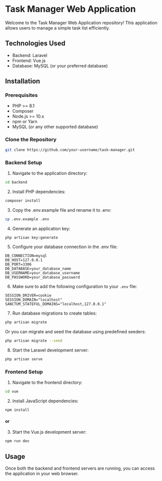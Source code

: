 # Task Manager Web Application

Welcome to the Task Manager Web Application repository! This application allows users to manage a simple task list efficiently.

## Technologies Used

-   Backend: Laravel
-   Frontend: Vue.js
-   Database: MySQL (or your preferred database)

## Installation

### Prerequisites

-   PHP >= 8.1
-   Composer
-   Node.js >= 10.x
-   npm or Yarn
-   MySQL (or any other supported database)

### Clone the Repository

```bash
git clone https://github.com/your-username/task-manager.git
```

### Backend Setup

1. Navigate to the application directory:

```bash
cd backend
```

2. Install PHP dependencies:

```bash
composer install
```

3. Copy the .env.example file and rename it to .env:

```bash
cp .env.example .env
```

4. Generate an application key:

```bash
php artisan key:generate
```

5. Configure your database connection in the .env file:

```plaintext
DB_CONNECTION=mysql
DB_HOST=127.0.0.1
DB_PORT=3306
DB_DATABASE=your_database_name
DB_USERNAME=your_database_username
DB_PASSWORD=your_database_password
```

6. Make sure to add the following configuration to your `.env` file:

```plaintext
SESSION_DRIVER=cookie
SESSION_DOMAIN="localhost"
SANCTUM_STATEFUL_DOMAINS="localhost,127.0.0.1"
```

7. Run database migrations to create tables:

```bash
php artisan migrate
```

Or you can migrate and seed the database using predefined seeders:

```bash
php artisan migrate --seed
```

8. Start the Laravel development server:

```bash
php artisan serve
```

### Frontend Setup

1. Navigate to the frontend directory:

```bash
cd vue
```

2. Install JavaScript dependencies:

```bash
npm install
```

#### or

3. Start the Vue.js development server:

```bash
npm run dev
```

## Usage

Once both the backend and frontend servers are running, you can access the application in your web browser.
